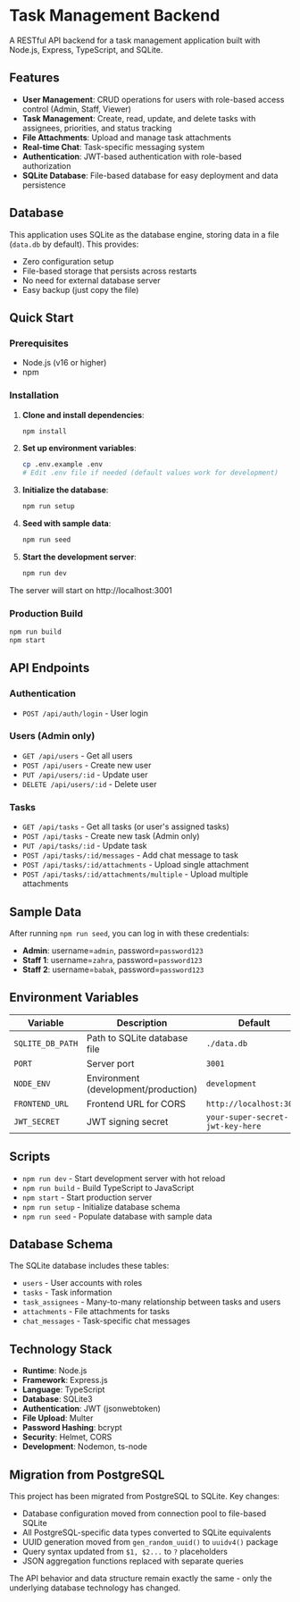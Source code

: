 # Task Management Backend

A RESTful API backend for a task management application built with Node.js, Express, TypeScript, and SQLite.

## Features

- **User Management**: CRUD operations for users with role-based access control (Admin, Staff, Viewer)
- **Task Management**: Create, read, update, and delete tasks with assignees, priorities, and status tracking
- **File Attachments**: Upload and manage task attachments
- **Real-time Chat**: Task-specific messaging system
- **Authentication**: JWT-based authentication with role-based authorization
- **SQLite Database**: File-based database for easy deployment and data persistence

## Database

This application uses SQLite as the database engine, storing data in a file (`data.db` by default). This provides:
- Zero configuration setup
- File-based storage that persists across restarts
- No need for external database server
- Easy backup (just copy the file)

## Quick Start

### Prerequisites

- Node.js (v16 or higher)
- npm

### Installation

1. **Clone and install dependencies**:
   ```bash
   npm install
   ```

2. **Set up environment variables**:
   ```bash
   cp .env.example .env
   # Edit .env file if needed (default values work for development)
   ```

3. **Initialize the database**:
   ```bash
   npm run setup
   ```

4. **Seed with sample data**:
   ```bash
   npm run seed
   ```

5. **Start the development server**:
   ```bash
   npm run dev
   ```

The server will start on http://localhost:3001

### Production Build

```bash
npm run build
npm start
```

## API Endpoints

### Authentication
- `POST /api/auth/login` - User login

### Users (Admin only)
- `GET /api/users` - Get all users
- `POST /api/users` - Create new user
- `PUT /api/users/:id` - Update user
- `DELETE /api/users/:id` - Delete user

### Tasks
- `GET /api/tasks` - Get all tasks (or user's assigned tasks)
- `POST /api/tasks` - Create new task (Admin only)
- `PUT /api/tasks/:id` - Update task
- `POST /api/tasks/:id/messages` - Add chat message to task
- `POST /api/tasks/:id/attachments` - Upload single attachment
- `POST /api/tasks/:id/attachments/multiple` - Upload multiple attachments

## Sample Data

After running `npm run seed`, you can log in with these credentials:

- **Admin**: username=`admin`, password=`password123`
- **Staff 1**: username=`zahra`, password=`password123`  
- **Staff 2**: username=`babak`, password=`password123`

## Environment Variables

| Variable | Description | Default |
|----------|-------------|---------|
| `SQLITE_DB_PATH` | Path to SQLite database file | `./data.db` |
| `PORT` | Server port | `3001` |
| `NODE_ENV` | Environment (development/production) | `development` |
| `FRONTEND_URL` | Frontend URL for CORS | `http://localhost:3000` |
| `JWT_SECRET` | JWT signing secret | `your-super-secret-jwt-key-here` |

## Scripts

- `npm run dev` - Start development server with hot reload
- `npm run build` - Build TypeScript to JavaScript
- `npm start` - Start production server
- `npm run setup` - Initialize database schema
- `npm run seed` - Populate database with sample data

## Database Schema

The SQLite database includes these tables:
- `users` - User accounts with roles
- `tasks` - Task information
- `task_assignees` - Many-to-many relationship between tasks and users
- `attachments` - File attachments for tasks
- `chat_messages` - Task-specific chat messages

## Technology Stack

- **Runtime**: Node.js
- **Framework**: Express.js
- **Language**: TypeScript
- **Database**: SQLite3
- **Authentication**: JWT (jsonwebtoken)
- **File Upload**: Multer
- **Password Hashing**: bcrypt
- **Security**: Helmet, CORS
- **Development**: Nodemon, ts-node

## Migration from PostgreSQL

This project has been migrated from PostgreSQL to SQLite. Key changes:
- Database configuration moved from connection pool to file-based SQLite
- All PostgreSQL-specific data types converted to SQLite equivalents
- UUID generation moved from `gen_random_uuid()` to `uuidv4()` package
- Query syntax updated from `$1, $2...` to `?` placeholders
- JSON aggregation functions replaced with separate queries

The API behavior and data structure remain exactly the same - only the underlying database technology has changed.